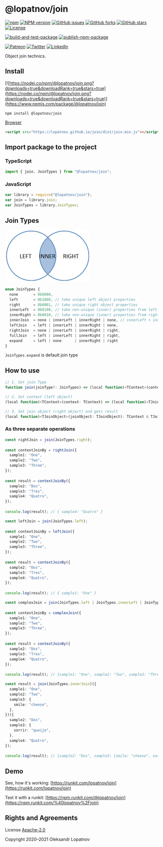 # @lopatnov/join

[![npm](https://img.shields.io/npm/dt/@lopatnov/join)](https://www.npmjs.com/package/@lopatnov/join)
[![NPM version](https://badge.fury.io/js/%40lopatnov%2Fjoin.svg)](https://www.npmjs.com/package/@lopatnov/join)
[![GitHub issues](https://img.shields.io/github/issues/lopatnov/join)](https://github.com/lopatnov/join/issues)
[![GitHub forks](https://img.shields.io/github/forks/lopatnov/join)](https://github.com/lopatnov/join/network)
[![GitHub stars](https://img.shields.io/github/stars/lopatnov/join)](https://github.com/lopatnov/join/stargazers)
[![License](https://img.shields.io/github/license/lopatnov/join)](https://github.com/lopatnov/join/blob/master/LICENSE)

[![build-and-test-package](https://github.com/lopatnov/join/workflows/build-and-test-package/badge.svg)](https://github.com/lopatnov/join/tree/master/tests)
[![publish-npm-package](https://github.com/lopatnov/join/workflows/publish-npm-package/badge.svg)](https://github.com/lopatnov/join/releases)

[![Patreon](https://img.shields.io/badge/Donate-Patreon-informational)](https://www.patreon.com/lopatnov)
[![Twitter](https://img.shields.io/twitter/url?url=https%3A%2F%2Fwww.npmjs.com%2Fpackage%2F%40lopatnov%2Fjoin)](https://twitter.com/intent/tweet?text=I%20want%20to%20share%20TypeScript%20library:&url=https%3A%2F%2Fwww.npmjs.com%2Fpackage%2F%40lopatnov%2Fjoin)
[![LinkedIn](https://img.shields.io/badge/LinkedIn-lopatnov-informational?style=social&logo=linkedin)](https://www.linkedin.com/in/lopatnov/)

Object join technics.

## Install

[![https://nodei.co/npm/@lopatnov/join.png?downloads=true&downloadRank=true&stars=true](https://nodei.co/npm/@lopatnov/join.png?downloads=true&downloadRank=true&stars=true)](https://www.npmjs.com/package/@lopatnov/join)

```shell
npm install @lopatnov/join
```

[Browser](https://lopatnov.github.io/join/dist/join.js)

```html
<script src="https://lopatnov.github.io/join/dist/join.min.js"></script>
```

## Import package to the project

### TypeScript

```typescript
import { join, JoinTypes } from "@lopatnov/join";
```

### JavaScript

```javascript
var library = require("@lopatnov/join");
var join = library.join;
var JoinTypes = library.JoinTypes;
```

## Join Types

![Join Types](./img/join-types.png)

```typescript
enum JoinTypes {
  none       = 0b0000,
  left       = 0b1000, // take unique left object properties
  right      = 0b0001, // take unique right object properties
  innerLeft  = 0b0100, // take non-unique (inner) properties from left object
  innerRight = 0b0010, // take non-unique (inner) properties from right object
  innerJoin  = none | innerLeft | innerRight | none, // innerLeft + innerRight = deep merge inner join of two objects
  leftJoin   = left | innerLeft | innerRight | none,
  rightJoin  = none | innerLeft | innerRight | right,
  fullJoin   = left | innerLeft | innerRight | right,
  expand     = left | none      | innerRight | right
}
```

`JoinTypes.expand` is default join type

## How to use

```ts
// 1. Set join Type
function join(joinType?: JoinTypes) => (local function)<TContext>(context: TContext)
```

```ts
// 2. Set context (left object)
(local function)<TContext>(context: TContext) => (local function)<TJoinObject>(joinObject: TJoinObject)
```

```ts
// 3. Set join object (right object) and gets result
(local function)<TJoinObject>(joinObject: TJoinObject): TContext & TJoinObject
```

### As three separate operations

```typescript
const rightJoin = join(JoinTypes.right);

const contextJoinBy = rightJoin({
  sample1: "One",
  sample2: "Two",
  sample3: "Three",
});

const result = contextJoinBy({
  sample2: "Dos",
  sample3: "Tres",
  sample4: "Quatro",
});

console.log(result); // { sample4: "Quatro" }
```

```typescript
const leftJoin = join(JoinTypes.left);

const contextJoinBy = leftJoin({
  sample1: "One",
  sample2: "Two",
  sample3: "Three",
});

const result = contextJoinBy({
  sample2: "Dos",
  sample3: "Tres",
  sample4: "Quatro",
});

console.log(result); // { sample1: "One" }
```

```typescript
const complexJoin = join(JoinTypes.left | JoinTypes.innerLeft | JoinTypes.right);

const contextJoinBy = complexJoin({
  sample1: "One",
  sample2: "Two",
  sample3: "Three",
});

const result = contextJoinBy({
  sample2: "Dos",
  sample3: "Tres",
  sample4: "Quatro",
});

console.log(result); // {sample1: "One", sample2: "Two", sample3: "Three", sample4: "Quatro"}
```

```typescript
const result = join(JoinTypes.innerJoin)({
  sample1: "One",
  sample2: "Two",
  sample3: {
    smile: "cheese",
  },
})({
  sample2: "Dos",
  sample3: {
    sorrir: "queijo",
  },
  sample4: "Quatro",
});

console.log(result); // {sample2: "Dos", sample3: {smile: "cheese", sorrir: "queijo"}}
```

## Demo

See, how it's working: [https://runkit.com/lopatnov/join](https://runkit.com/lopatnov/join)

Test it with a runkit: [https://npm.runkit.com/@lopatnov/join](https://npm.runkit.com/%40lopatnov%2Fjoin)

## Rights and Agreements

License [Apache-2.0](https://github.com/lopatnov/join/blob/master/LICENSE)

Copyright 2020–2021 Oleksandr Lopatnov
